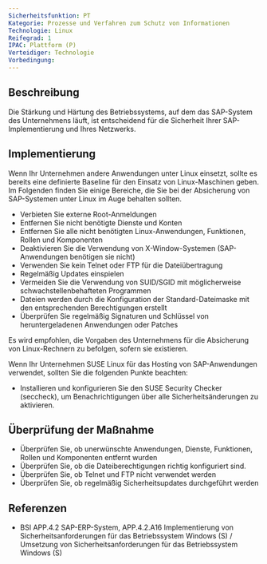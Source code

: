 ```yaml
---
Sicherheitsfunktion: PT
Kategorie: Prozesse und Verfahren zum Schutz von Informationen
Technologie: Linux
Reifegrad: 1
IPAC: Plattform (P)
Verteidiger: Technologie
Vorbedingung:
---
```


## Beschreibung

Die Stärkung und Härtung des Betriebssystems, auf dem das SAP-System des Unternehmens läuft, ist entscheidend für die Sicherheit Ihrer SAP-Implementierung und Ihres Netzwerks.

## Implementierung

Wenn Ihr Unternehmen andere Anwendungen unter Linux einsetzt, sollte es bereits eine definierte Baseline für den Einsatz von Linux-Maschinen geben. Im Folgenden finden Sie einige Bereiche, die Sie bei der Absicherung von SAP-Systemen unter Linux im Auge behalten sollten.

 - Verbieten Sie externe Root-Anmeldungen
 - Entfernen Sie nicht benötigte Dienste und Konten
 - Entfernen Sie alle nicht benötigten Linux-Anwendungen, Funktionen, Rollen und Komponenten
 - Deaktivieren Sie die Verwendung von X-Window-Systemen (SAP-Anwendungen benötigen sie nicht)
 - Verwenden Sie kein Telnet oder FTP für die Dateiübertragung
 - Regelmäßig Updates einspielen
 - Vermeiden Sie die Verwendung von SUID/SGID mit möglicherweise schwachstellenbehafteten Programmen
 - Dateien werden durch die Konfiguration der Standard-Dateimaske mit den entsprechenden Berechtigungen erstellt
 - Überprüfen Sie regelmäßig Signaturen und Schlüssel von heruntergeladenen Anwendungen oder Patches

Es wird empfohlen, die Vorgaben des Unternehmens für die Absicherung von Linux-Rechnern zu befolgen, sofern sie existieren.

Wenn Ihr Unternehmen SUSE Linux für das Hosting von SAP-Anwendungen verwendet, sollten Sie die folgenden Punkte beachten:

- Installieren und konfigurieren Sie den SUSE Security Checker (seccheck), um Benachrichtigungen über alle Sicherheitsänderungen zu aktivieren.

## Überprüfung der Maßnahme

- Überprüfen Sie, ob unerwünschte Anwendungen, Dienste, Funktionen, Rollen und Komponenten entfernt wurden
- Überprüfen Sie, ob die Dateiberechtigungen richtig konfiguriert sind.
- Überprüfen Sie, ob Telnet und FTP nicht verwendet werden
- Überprüfen Sie, ob regelmäßig Sicherheitsupdates durchgeführt werden

## Referenzen
- BSI APP.4.2 SAP-ERP-System, APP.4.2.A16 Implementierung von Sicherheitsanforderungen für das Betriebssystem Windows (S) / Umsetzung von Sicherheitsanforderungen für das Betriebssystem Windows (S)
